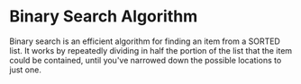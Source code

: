 # Binary Search Algorithm 

Binary search is an efficient algorithm for finding an item from a SORTED list. 
It works by repeatedly dividing in half the portion of the list that the item could be contained, until you've narrowed down the possible locations to just one.
